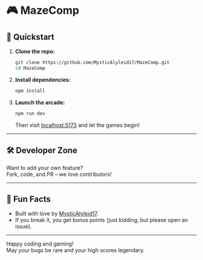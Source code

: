 # 🎮 MazeComp

## 🚀 Quickstart

1. **Clone the repo:**  
   ```bash
   git clone https://github.com/MysticAlyleid17/MazeComp.git
   cd MazeComp
   ```
2. **Install dependencies:**  
   ```bash
   npm install
   ```
3. **Launch the arcade:**  
   ```bash
   npm run dev
   ```
   Then visit [localhost:5173](http://localhost:5173) and let the games begin!

---
## 🛠️ Developer Zone

Want to add your own feature?  
Fork, code, and PR – we love contributors!

---

## 🤩 Fun Facts

- Built with love by [MysticAlyleid17](https://github.com/MysticAlyleid17).
- If you break it, you get bonus points (just kidding, but please open an issue).

---

Happy coding and gaming!  
May your bugs be rare and your high scores legendary.  